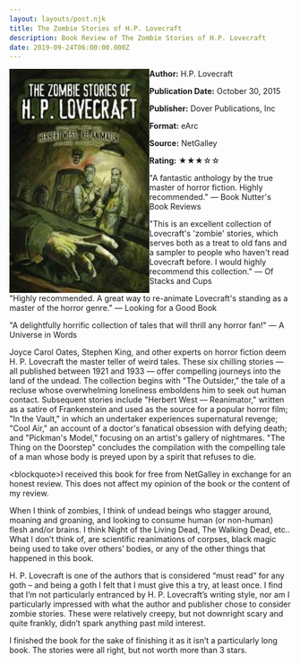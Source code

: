 ```yaml
---
layout: layouts/post.njk
title: The Zombie Stories of H.P. Lovecraft
description: Book Review of The Zombie Stories of H.P. Lovecraft
date: 2019-09-24T06:00:00.000Z
---
```

<section class="review__info">

<img loading="lazy" class="movie__poster" src="/static/images/book/zombiestories.webp" alt="Book Cover for The Zombie Stories of H.P. Lovecraft" width="250" height="400" align="left">

<b>Author:</b> H.P. Lovecraft<br>

<b>Publication Date:</b> October 30, 2015<br>

<b>Publisher:</b> Dover Publications, Inc<br>

<b>Format:</b> eArc<br>

<b>Source:</b> NetGalley<br>

<b>Rating:</b> &#9733;&#9733;&#9733;&#9734;&#9734;

<p class="review__description">"A fantastic anthology by the true master of horror fiction. Highly recommended." — Book Nutter's Book Reviews</p>

<p>"This is an excellent collection of Lovecraft's 'zombie' stories, which serves both as a treat to old fans and a sampler to people who haven't read Lovecraft before. I would highly recommend this collection." — Of Stacks and Cups</p>

<p>"Highly recommended. A great way to re-animate Lovecraft's standing as a master of the horror genre." — Looking for a Good Book </p>

<p>"A delightfully horrific collection of tales that will thrill any horror fan!" — A Universe in Words</p>

<p>Joyce Carol Oates, Stephen King, and other experts on horror fiction deem H. P. Lovecraft the master teller of weird tales. These six chilling stories ― all published between 1921 and 1933 ― offer compelling journeys into the land of the undead. The collection begins with "The Outsider," the tale of a recluse whose overwhelming loneliness emboldens him to seek out human contact. Subsequent stories include "Herbert West ― Reanimator," written as a satire of Frankenstein and used as the source for a popular horror film; "In the Vault," in which an undertaker experiences supernatural revenge; "Cool Air," an account of a doctor's fanatical obsession with defying death; and "Pickman's Model," focusing on an artist's gallery of nightmares. "The Thing on the Doorstep" concludes the compilation with the compelling tale of a man whose body is preyed upon by a spirit that refuses to die. </p>

</section>

<﻿blockquote>I received this book for free from NetGalley in exchange for an honest review. This does not affect my opinion of the book or the content of my review.</blockquote>

When I think of zombies, I think of undead beings who stagger around, moaning and groaning, and looking to consume human (or non-human) flesh and/or brains. I think Night of the Living Dead, The Walking Dead, etc.. What I don’t think of, are scientific reanimations of corpses, black magic being used to take over others’ bodies, or any of the other things that happened in this book.

H. P. Lovecraft is one of the authors that is considered “must read” for any goth – and being a goth I felt that I must give this a try, at least once. I find that I’m not particularly entranced by H. P. Lovecraft’s writing style, nor am I particularly impressed with what the author and publisher chose to consider zombie stories. These were relatively creepy, but not downright scary and quite frankly, didn’t spark anything past mild interest.

I finished the book for the sake of finishing it as it isn’t a particularly long book. The stories were all right, but not worth more than 3 stars.